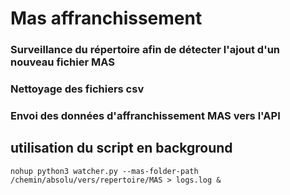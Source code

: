 # Mas affranchissement

### Surveillance du répertoire afin de détecter l'ajout d'un nouveau fichier MAS

### Nettoyage des fichiers csv

### Envoi des données d'affranchissement MAS vers l'API

## utilisation du script en background

`nohup python3 watcher.py --mas-folder-path /chemin/absolu/vers/repertoire/MAS > logs.log &`
